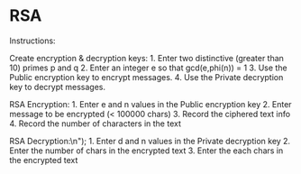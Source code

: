 RSA
===

Instructions:

  Create encryption & decryption keys:
    1. Enter two distinctive (greater than 10) primes p and q
    2. Enter an integer e so that gcd(e,phi(n)) = 1
    3. Use the Public encryption key to encrypt messages.
    4. Use the Private decryption key to decrypt messages.

  RSA Encryption:
    1. Enter e and n values in the Public encryption key
    2. Enter message to be encrypted (< 100000 chars)
    3. Record the ciphered text info
    4. Record the number of characters in the text
  
  RSA Decryption:\n");
    1. Enter d and n values in the Private decryption key
    2. Enter the number of chars in the encrypted text
    3. Enter the each chars in the encrypted text

